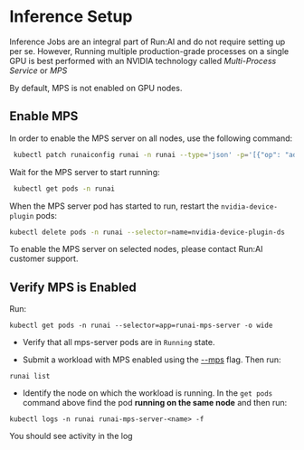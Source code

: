 # Inference Setup

Inference Jobs are an integral part of Run:AI and do not require setting up per se. However, Running multiple production-grade processes on a single GPU is best performed with an NVIDIA technology called _Multi-Process Service_ or _MPS_

By default, MPS is not enabled on GPU nodes.

## Enable MPS 

In order to enable the MPS server on all nodes, use the following command:

``` bash
 kubectl patch runaiconfig runai -n runai --type='json' -p='[{"op": "add", "path": "/spec/mps-server", "value": {"enabled": true }}]'
```

Wait for the MPS server to start running:

``` bash
 kubectl get pods -n runai
```

When the MPS server pod has started to run, restart the `nvidia-device-plugin` pods:

``` bash
kubectl delete pods -n runai --selector=name=nvidia-device-plugin-ds
```

To enable the MPS server on selected nodes, please contact Run:AI customer support.

## Verify MPS is Enabled

Run:

```
kubectl get pods -n runai --selector=app=runai-mps-server -o wide
```

* Verify that all mps-server pods are in `Running` state. 

* Submit a workload with MPS enabled using the [--mps](../../Researcher/cli-reference/runai-submit.md#mps) flag.  Then run:

```
runai list
```

* Identify the node on which the workload is running. In the `get pods` command above find the pod __running on the same node__ and then run: 

```
kubectl logs -n runai runai-mps-server-<name> -f
```

You should see activity in the log 



